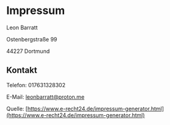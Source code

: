 # Impressum

Leon Barratt

Ostenbergstraße 99

44227 Dortmund

## Kontakt

Telefon: 017631328302

E-Mail: leonbarratt@proton.me

Quelle: [https://www.e-recht24.de/impressum-generator.html](https://www.e-recht24.de/impressum-generator.html)